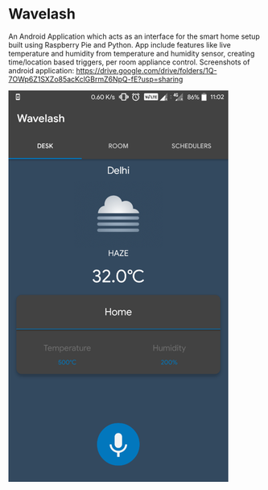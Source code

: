 # Wavelash
An Android Application which acts as an interface for the smart home setup built using Raspberry Pie and Python.
App include features like live temperature and humidity from temperature and humidity sensor, creating time/location based triggers, per room appliance control.
Screenshots of android application: https://drive.google.com/drive/folders/1Q-7OWp6Z1SXZo85acKclGBrmZ6NpQ-fE?usp=sharing

![alt text](https://github.com/wolfdale930/Wavelash/blob/master/Screenshots/home.png)
